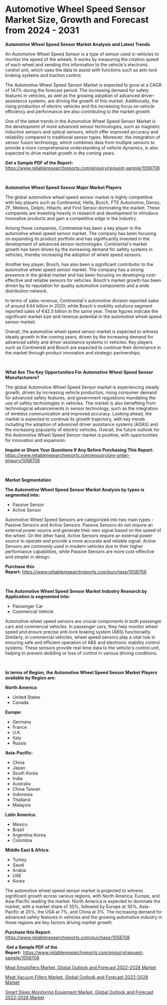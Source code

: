 <p><h1>Automotive Wheel Speed Sensor Market Size, Growth and Forecast from 2024 - 2031</h1></p><p><strong>Automotive Wheel Speed Sensor Market Analysis and Latest Trends</strong></p>
<p><p>An Automotive Wheel Speed Sensor is a type of sensor used in vehicles to monitor the speed of the wheels. It works by measuring the rotation speed of each wheel and sending this information to the vehicle's electronic control unit, which uses the data to assist with functions such as anti-lock braking systems and traction control.</p><p>The Automotive Wheel Speed Sensor Market is expected to grow at a CAGR of 14.1% during the forecast period. The increasing demand for safety features in vehicles, as well as the growing adoption of advanced driver-assistance systems, are driving the growth of this market. Additionally, the rising production of electric vehicles and the increasing focus on vehicle efficiency and performance are also contributing to the market growth.</p><p>One of the latest trends in the Automotive Wheel Speed Sensor Market is the development of more advanced sensor technologies, such as magnetic inductive sensors and optical sensors, which offer improved accuracy and reliability compared to traditional sensor types. Moreover, the integration of sensor fusion technology, which combines data from multiple sensors to provide a more comprehensive understanding of vehicle dynamics, is also expected to drive market growth in the coming years.</p></p>
<p><strong>Get a Sample PDF of the Report:&nbsp;</strong> <a href="https://www.reliableresearchreports.com/enquiry/request-sample/1058708">https://www.reliableresearchreports.com/enquiry/request-sample/1058708</a></p>
<p>&nbsp;</p>
<p><strong>Automotive Wheel Speed Sensor Major Market Players</strong></p>
<p><p>The global automotive wheel speed sensor market is highly competitive with key players such as Continental, Hella, Bosch, FTE Automotive, Denso, ZF, Melexis, Delphi, Hitachi, and First Sensor dominating the market. These companies are investing heavily in research and development to introduce innovative products and gain a competitive edge in the industry.</p><p>Among these companies, Continental has been a key player in the automotive wheel speed sensor market. The company has been focusing on expanding its product portfolio and has significantly invested in the development of advanced sensor technologies. Continental's market growth has been driven by the increasing demand for safety systems in vehicles, thereby increasing the adoption of wheel speed sensors.</p><p>Another key player, Bosch, has also been a significant contributor to the automotive wheel speed sensor market. The company has a strong presence in the global market and has been focusing on developing cost-effective and reliable sensors for vehicles. Bosch's market growth has been driven by its reputation for quality automotive components and a wide distribution network.</p><p>In terms of sales revenue, Continental's automotive division reported sales of around €44 billion in 2020, while Bosch's mobility solutions segment reported sales of €42.5 billion in the same year. These figures indicate the significant market size and revenue potential in the automotive wheel speed sensor market.</p><p>Overall, the automotive wheel speed sensor market is expected to witness steady growth in the coming years, driven by the increasing demand for advanced safety and driver assistance systems in vehicles. Key players such as Continental and Bosch are expected to continue their dominance in the market through product innovation and strategic partnerships.</p></p>
<p>&nbsp;</p>
<p><strong>What Are The Key Opportunities For Automotive Wheel Speed Sensor Manufacturers?</strong></p>
<p><p>The global Automotive Wheel Speed Sensor market is experiencing steady growth, driven by increasing vehicle production, rising consumer demand for advanced safety features, and government regulations mandating the use of safety technologies in vehicles. The market is also benefiting from technological advancements in sensor technology, such as the integration of wireless communication and improved accuracy. Looking ahead, the market is expected to continue its growth trajectory, with key trends including the adoption of advanced driver assistance systems (ADAS) and the increasing popularity of electric vehicles. Overall, the future outlook for the Automotive Wheel Speed Sensor market is positive, with opportunities for innovation and expansion.</p></p>
<p><strong>Inquire or Share Your Questions If Any Before Purchasing This Report:</strong> <a href="https://www.reliableresearchreports.com/enquiry/pre-order-enquiry/1058708">https://www.reliableresearchreports.com/enquiry/pre-order-enquiry/1058708</a></p>
<p>&nbsp;</p>
<p><strong>Market Segmentation</strong></p>
<p><strong>The Automotive Wheel Speed Sensor Market Analysis by types is segmented into:</strong></p>
<p><ul><li>Passive Sensor</li><li>Active Sensor</li></ul></p>
<p><p>Automotive Wheel Speed Sensors are categorized into two main types - Passive Sensors and Active Sensors. Passive Sensors do not require an external power source and generate their own signal based on the speed of the wheel. On the other hand, Active Sensors require an external power source to operate and provide a more accurate and reliable signal. Active Sensors are commonly used in modern vehicles due to their higher performance capabilities, while Passive Sensors are more cost-effective and simpler in design.</p></p>
<p><strong>Purchase this Report:&nbsp;</strong><a href="https://www.reliableresearchreports.com/purchase/1058708">https://www.reliableresearchreports.com/purchase/1058708</a></p>
<p>&nbsp;</p>
<p><strong>The Automotive Wheel Speed Sensor Market Industry Research by Application is segmented into:</strong></p>
<p><ul><li>Passenger Car</li><li>Commercial Vehicle</li></ul></p>
<p><p>Automotive wheel speed sensors are crucial components in both passenger cars and commercial vehicles. In passenger cars, they help monitor wheel speed and ensure precise anti-lock braking system (ABS) functionality. Similarly, in commercial vehicles, wheel speed sensors play a vital role in ensuring safe and efficient operation of ABS and electronic stability control systems. These sensors provide real-time data to the vehicle's control unit, helping to prevent skidding or loss of control in various driving conditions.</p></p>
<p>&nbsp;</p>
<p><strong>In terms of Region, the Automotive Wheel Speed Sensor Market Players available by Region are:</strong></p>
<p>
    <p> <strong> North America: </strong>
        <ul>
            <li>United States</li>
            <li>Canada</li>
        </ul>
        </p> 
    <p> <strong> Europe: </strong>
        <ul>
            <li>Germany</li>
            <li>France</li>
            <li>U.K.</li>
            <li>Italy</li>
            <li>Russia</li>
        </ul>
        </p> 
    <p> <strong> Asia-Pacific: </strong>
        <ul>
            <li>China</li>
            <li>Japan</li>
            <li>South Korea</li>
            <li>India</li>
            <li>Australia</li>
            <li>China Taiwan</li>
            <li>Indonesia</li>
            <li>Thailand</li>
            <li>Malaysia</li>
        </ul>
        </p> 
    <p> <strong> Latin America: </strong>
        <ul>
            <li>Mexico</li>
            <li>Brazil</li>
            <li>Argentina Korea</li>
            <li>Colombia</li>
        </ul>
        </p> 
    <p> <strong> Middle East & Africa: </strong>
        <ul>
            <li>Turkey</li>
            <li>Saudi</li>
            <li>Arabia</li>
            <li>UAE</li>
            <li>Korea</li>
        </ul>
    </p>
    </p>
<p><p>The automotive wheel speed sensor market is projected to witness significant growth across various regions, with North America, Europe, and Asia-Pacific leading the market. North America is expected to dominate the market, with a market share of 35%, followed by Europe at 30%, Asia-Pacific at 25%, the USA at 7%, and China at 3%. The increasing demand for advanced safety features in vehicles and the growing automotive industry in these regions are key factors driving market growth.</p></p>
<p><strong>Purchase this Report: </strong><a href="https://www.reliableresearchreports.com/purchase/1058708">https://www.reliableresearchreports.com/purchase/1058708</a></p>
<p>&nbsp;<strong>Get a Sample PDF of the Report:&nbsp;&nbsp;</strong><a href="https://www.reliableresearchreports.com/enquiry/request-sample/1058708">https://www.reliableresearchreports.com/enquiry/request-sample/1058708</a></p>
<p><strong></strong></p>
<p><p><a href="https://view.publitas.com/reportprime-1/meat-emulsifiers-market-global-outlook-and-forecast-2022-2028-market-share-market-new-trends-analysis-report-by-type-by-application-by-end-use-by-region-and-segment-forecasts-2023-2030/">Meat Emulsifiers Market, Global Outlook and Forecast 2022-2028 Market</a></p><p><a href="https://view.publitas.com/reportprime-1/meat-vacuum-fillers-market-global-outlook-and-forecast-2022-2028-market-size-2023-2030-global-industrial-analysis-key-geographical-regions-market-share-top-key-players-product-types-and-forecast-research-report/">Meat Vacuum Fillers Market, Global Outlook and Forecast 2022-2028 Market</a></p><p><a href="https://view.publitas.com/reportprime-1/smart-sleep-monitoring-equipment-market-global-outlook-and-forecast-2022-2028-market-challenges-opportunities-and-growth-drivers-and-major-market-players-forecasted-for-period-from-2023-2030/">Smart Sleep Monitoring Equipment Market, Global Outlook and Forecast 2022-2028 Market</a></p></p>
